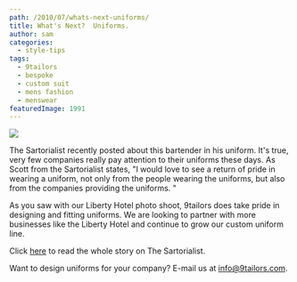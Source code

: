 ```yaml
---
path: /2010/07/whats-next-uniforms/
title: What's Next?  Uniforms.
author: sam
categories: 
  - style-tips
tags: 
  - 9tailors
  - bespoke
  - custom suit
  - mens fashion
  - menswear
featuredImage: 1991
---
```

[![](http://www.thesartorialist.com/photos/62310Biffi_5734Web.jpg)](http://www.thesartorialist.com/photos/62310Biffi_5734Web.jpg)  

The Sartorialist recently posted about this bartender in his uniform. It's true, very few companies really pay attention to their uniforms these days. As Scott from the Sartorialist states, "I would love to see a return of pride in wearing a uniform, not only from the people wearing the uniforms, but also from the companies providing the uniforms. "

As you saw with our Liberty Hotel photo shoot, 9tailors does take pride in designing and fitting uniforms. We are looking to partner with more businesses like the Liberty Hotel and continue to grow our custom uniform line.

Click [here](http://thesartorialist.blogspot.com/) to read the whole story on The Sartorialist.

Want to design uniforms for your company? E-mail us at [info@9tailors.com](mailto:info@9tailors.com).